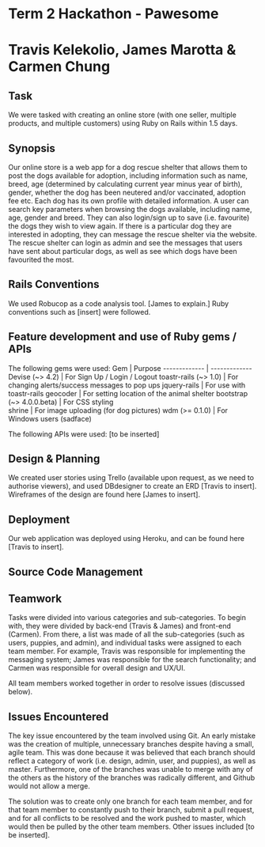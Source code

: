 # Term 2 Hackathon - Pawesome
# Travis Kelekolio, James Marotta & Carmen Chung

## Task
We were tasked with creating an online store (with one seller, multiple products, and multiple customers) using Ruby on Rails within 1.5 days.

## Synopsis
Our online store is a web app for a dog rescue shelter that allows them to post the dogs available for adoption, including information such as name, breed, age (determined by calculating current year minus year of birth), gender, whether the dog has been neutered and/or vaccinated, adoption fee etc. Each dog has its own profile with detailed information.
A user can search key parameters when browsing the dogs available, including name, age, gender and breed. They can also login/sign up to save (i.e. favourite) the dogs they wish to view again. If there is a particular dog they are interested in adopting, they can message the rescue shelter via the website.
The rescue shelter can login as admin and see the messages that users have sent about particular dogs, as well as see which dogs have been favourited the most.

## Rails Conventions
We used Robucop as a code analysis tool. [James to explain.] Ruby conventions such as [insert] were followed.

## Feature development and use of Ruby gems / APIs
The following gems were used:
Gem			                    | Purpose
-------------			          | -------------
Devise (~> 4.2)	          	| For Sign Up / Login / Logout
toastr-rails (~> 1.0)     	| For changing alerts/success messages to pop ups
jquery-rails		            | For use with toastr-rails
geocoder		               	| For setting location of the animal shelter
bootstrap (~> 4.0.0.beta)   | For CSS styling	
shrine			                | For image uploading (for dog pictures)
wdm (>= 0.1.0)	          	| For Windows users (sadface)

The following APIs were used:
[to be inserted]

## Design & Planning
We created user stories using Trello (available upon request, as we need to authorise viewers), and used DBdesigner to create an ERD [Travis to insert]. Wireframes of the design are found here [James to insert].

## Deployment
Our web application was deployed using Heroku, and can be found here [Travis to insert].

## Source Code Management

## Teamwork
Tasks were divided into various categories and sub-categories. To begin with, they were divided by back-end (Travis & James) and front-end (Carmen). From there, a list was made of all the sub-categories (such as users, puppies, and admin), and individual tasks were assigned to each team member. For example, Travis was responsible for implementing the messaging system; James was responsible for the search functionality; and Carmen was responsible for overall design and UX/UI.

All team members worked together in order to resolve issues (discussed below).

## Issues Encountered
The key issue encountered by the team involved using Git. An early mistake was the creation of multiple, unnecessary branches despite having a small, agile team. This was done because it was believed that each branch should reflect a category of work (i.e. design, admin, user, and puppies), as well as master. Furthermore, one of the branches was unable to merge with any of the others as the history of the branches was radically different, and Github would not allow a merge.

The solution was to create only one branch for each team member, and for that team member to constantly push to their branch, submit a pull request, and for all conflicts to be resolved and the work pushed to master, which would then be pulled by the other team members.
Other issues included [to be inserted].
